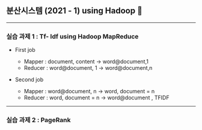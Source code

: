 ##  분산시스템 (2021 - 1) using Hadoop :elephant:

-------

### 실습 과제 1 : Tf- Idf using Hadoop MapReduce 

  + First job
    + Mapper : document, content -> word@document,1 
    + Reducer : word@document, 1 -> word@document,n

  + Second job
    + Mapper : word@document, n -> word, document = n
    + Reducer : word, document = n -> word@document , TFIDF
  

----

### 실습 과제 2 :  PageRank
